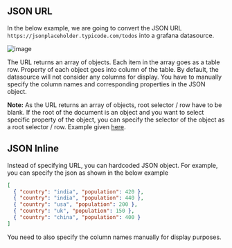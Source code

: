 ## JSON URL

In the below example, we are going to convert the JSON URL `https://jsonplaceholder.typicode.com/todos` into a grafana datasource.

![image](https://user-images.githubusercontent.com/153843/92381992-bf020d00-f103-11ea-936d-94f903faa5e6.png)

The URL returns an array of objects. Each item in the array goes as a table row. Property of each object goes into column of the table. By default, the datasource will not consider any columns for display. You have to manually specify the column names and corresponding properties in the JSON object.

**Note:** As the URL returns an array of objects, root selector / row have to be blank. If the root of the document is an object and you want to select specific property of the object, you can specify the selector of the object as a root selector / row. Example given [here](https://github.com/yesoreyeram/grafana-infinity-datasource/issues/1#issue-694996991).

## JSON Inline

Instead of specifying URL, you can hardcoded JSON object. For example, you can specify the json as shown in the below example

```json
[
  { "country": "india", "population": 420 },
  { "country": "india", "population": 440 },
  { "country": "usa", "population": 200 },
  { "country": "uk", "population": 150 },
  { "country": "china", "population": 400 }
]
```

You need to also specify the column names manually for display purposes. 
